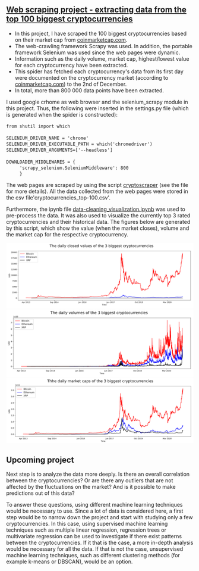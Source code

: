 ## [Web scraping project - extracting data from the top 100 biggest cryptocurrencies](https://github.com/OlleKahreZall/Web-scraping-cryptocurrencies)

* In this project, I have scraped the 100 biggest cryptocurrencies based on their market cap from [coinmarketcap.com](https://coinmarketcap.com/). 
* The web-crawling framework Scrapy was used. In addition, the portable framework Selenium was used since the web pages were dynamic.
* Information such as the daily volume, market cap, highest/lowest value for each cryptocurrency have been extracted. 
* This spider has fetched each cryptocurrency's data from its first day were documented on the cryptocurrency market (according to [coinmarketcap.com](https://coinmarketcap.com/)) to the 2nd of December. 
* In total, more than 800 000 data points have been extracted.

I used google crhome as web browser and the selenium_scrapy module in this project. Thus, the following were inserted in the settings.py file (which is generated when the spider is constructed):

```
from shutil import which 
  
SELENIUM_DRIVER_NAME = 'chrome'
SELENIUM_DRIVER_EXECUTABLE_PATH = which('chromedriver') 
SELENIUM_DRIVER_ARGUMENTS=['--headless'] 

DOWNLOADER_MIDDLEWARES = { 
     'scrapy_selenium.SeleniumMiddleware': 800
     } 
```
The web pages are scraped by using the script [cryptoscraper](https://github.com/OlleKahreZall/Portfolio/blob/main/cryptoscraper.py) (see the file for more details). All the data collected from the web pages were stored in the csv file'cryptocurrencies_top-100.csv'.

Furthermore, the ipynb file [data-cleaning_visualization.ipynb](https://github.com/OlleKahreZall/Portfolio/blob/main/data-cleaning_visualization.ipynb) was used to pre-process the data. It was also used to visualize the currently top 3 rated cryptocurrencies and their historical data. The figures below are generated by this script, which show the value (when the market closes), volume and the market cap for the respective cryptocurrency. 

![](https://github.com/OlleKahreZall/Portfolio/blob/main/Images/close.png)
![](https://github.com/OlleKahreZall/Portfolio/blob/main/Images/volume.png)
![](https://github.com/OlleKahreZall/Portfolio/blob/main/Images/market_cap.png)


## Upcoming project

Next step is to analyze the data more deeply. Is there an overall correlation between the cryptocurrencies? Or are there any outliers that are not affected by the fluctuations on the market? And is it possible to make predictions out of this data?

To answer these questions, using different machine learning techniques would be necessary to use. Since a lot of data is considered here, a first step would be to narrow down the project and start with studying only a few cryptocurrencies. In this case, using supervised machine learning techniques such as multiple linear regression, regression trees or multivariate regression can be used to investigate if there exist patterns between the cryptocurrencies. If it that is the case, a more in-depth analysis would be necessary for all the data. If that is not the case, unsupervised machine learning techniques, such as different clustering methods (for example k-means or DBSCAN), would be an option.
